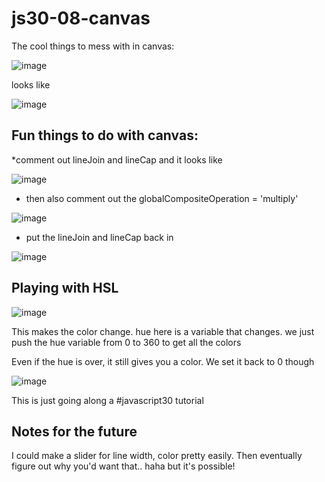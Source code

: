 # js30-08-canvas

The cool things to mess with in canvas:

![image](https://user-images.githubusercontent.com/4518809/150605869-14138c0a-6cdb-441e-9a85-14bcebc5bcd4.png)

looks like 

![image](https://user-images.githubusercontent.com/4518809/150606013-960c0346-9160-492e-bcb1-caff6c91ddf1.png)


## Fun things to do with canvas:

*comment out lineJoin and lineCap and it looks like

![image](https://user-images.githubusercontent.com/4518809/150606148-69aa7eb9-097f-407e-b8ec-69ecaaee7d09.png)

* then also comment out the globalCompositeOperation = 'multiply'

![image](https://user-images.githubusercontent.com/4518809/150606295-fd87a0a3-0d4f-4839-bd5d-ccea2ffbb2f6.png)

* put the lineJoin and lineCap back in

![image](https://user-images.githubusercontent.com/4518809/150606469-ac98c460-bc83-4df4-bb7b-05cbb715c67e.png)

## Playing with HSL

![image](https://user-images.githubusercontent.com/4518809/150606542-dd53a197-78bf-4181-a597-350a1da1f1c0.png)

This makes the color change. hue here is a variable that changes. we just push the hue variable from 0 to 360 to get all the colors

Even if the hue is over, it still gives you a color. We set it back to 0 though 

![image](https://user-images.githubusercontent.com/4518809/150606694-0bc4393f-e720-4a52-a2c1-14182e562617.png)
 




This is just going along a #javascript30 tutorial

## Notes for the future

I could make a slider for line width, color pretty easily.  Then eventually figure out why you'd want that.. haha but it's possible!
